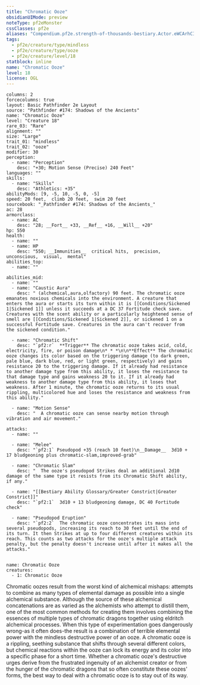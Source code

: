 ```yaml
---
title: "Chromatic Ooze"
obsidianUIMode: preview
noteType: pf2eMonster
cssClasses: pf2e
aliases: "Compendium.pf2e.strength-of-thousands-bestiary.Actor.eWCArhCIUv1SvIyD" 
tags:
  - pf2e/creature/type/mindless
  - pf2e/creature/type/ooze
  - pf2e/creature/level/18
statblock: inline
name: "Chromatic Ooze"
level: 18
license: OGL
---
```


```statblock
columns: 2
forcecolumns: true
layout: Basic Pathfinder 2e Layout
source: "Pathfinder #174: Shadows of the Ancients"
name: "Chromatic Ooze"
level: "Creature 18"
rare_03: "Rare"
alignment: ""
size: "Large"
trait_01: "mindless"
trait_02: "ooze"
modifier: 30
perception:
  - name: "Perception"
    desc: "+30; Motion Sense (Precise) 240 Feet"
languages: ""
skills:
  - name: "Skills"
    desc: "Athletics: +35"
abilityMods: [9, -5, 10, -5, 0, -5]
speed: 20 feet,  climb 20 feet,  swim 20 feet
sourcebook: "_Pathfinder #174: Shadows of the Ancients_"
ac: 28
armorclass:
  - name: AC
    desc: "28; __Fort__ +33, __Ref__ +16, __Will__ +20"
hp: 550
health:
  - name: ""
  - name: HP
    desc: "550; __Immunities__  critical hits,  precision,  unconscious,  visual,  mental"
abilities_top:
  - name: ""

abilities_mid:
  - name: ""
  - name: "Caustic Aura"
    desc: " (alchemical,aura,olfactory) 90 feet. The chromatic ooze emanates noxious chemicals into the environment. A creature that enters the aura or starts its turn within it is [[Conditions/Sickened 1|Sickened 1]] unless it succeeds at a DC 37 Fortitude check save. Creatures with the scent ability or a particularly heightened sense of smell are [[Conditions/Sickened 1|Sickened 2]], or sickened 1 on a successful Fortitude save. Creatures in the aura can't recover from the sickened condition."

  - name: "Chromatic Shift"
    desc: "`pf2:r`  **Trigger** The chromatic ooze takes acid, cold, electricity, fire, or poison damage\n* * *\n\n**Effect** The chromatic ooze changes its color based on the triggering damage (to dark green, pale blue, dark blue, red, or light green, respectively) and gains resistance 20 to the triggering damage. If it already had resistance to another damage type from this ability, it loses the resistance to that damage type and gains weakness 20 to it. If it already had weakness to another damage type from this ability, it loses that weakness. After 1 minute, the chromatic ooze returns to its usual rippling, multicolored hue and loses the resistance and weakness from this ability."

  - name: "Motion Sense"
    desc: "  A chromatic ooze can sense nearby motion through vibration and air movement."

attacks:
  - name: ""

  - name: "Melee"
    desc: "`pf2:1` Pseudopod +35 (reach 10 feet)\n__Damage__  3d10 + 17 bludgeoning plus chromatic-slam,improved-grab"

  - name: "Chromatic Slam"
    desc: "  The ooze's pseudopod Strikes deal an additional 2d10 damage of the same type it resists from its Chromatic Shift ability, if any."

  - name: "[[Bestiary Ability Glossary/Greater Constrict|Greater Constrict]]"
    desc: "`pf2:1`  3d10 + 13 bludgeoning damage, DC 40 Fortitude check"

  - name: "Pseudopod Eruption"
    desc: "`pf2:2`  The chromatic ooze concentrates its mass into several pseudopods, increasing its reach to 30 feet until the end of its turn. It then Strikes at up to four different creatures within its reach. This counts as two attacks for the ooze's multiple attack penalty, but the penalty doesn't increase until after it makes all the attacks."
 
```

```encounter-table
name: Chromatic Ooze
creatures:
  - 1: Chromatic Ooze
```



Chromatic oozes result from the worst kind of alchemical mishaps: attempts to combine as many types of elemental damage as possible into a single alchemical substance. Although the source of these alchemical concatenations are as varied as the alchemists who attempt to distill them, one of the most common methods for creating them involves combining the essences of multiple types of chromatic dragons together using eldritch alchemical processes. When this type of experimentation goes dangerously wrong-as it often does-the result is a combination of terrible elemental power with the mindless destructive power of an ooze. A chromatic ooze is a rippling, seething substance that shifts through several different colors, but chemical reactions within the ooze can lock its energy and its color into a specific phase for a short time. Whether a chromatic ooze's destructive urges derive from the frustrated ingenuity of an alchemist creator or from the hunger of the chromatic dragons that so often constitute these oozes' forms, the best way to deal with a chromatic ooze is to stay out of its way.

